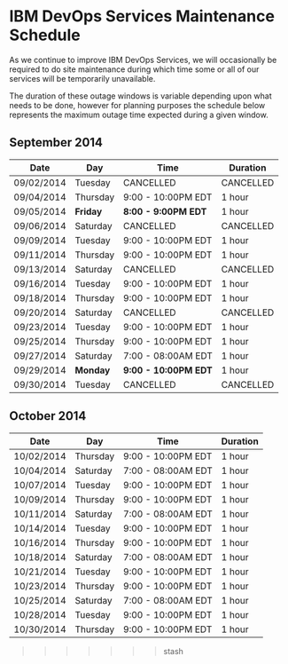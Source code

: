 # IBM DevOps Services Maintenance Schedule

As we continue to improve IBM DevOps Services, we will occasionally be required to do site maintenance during which time some or all of our services will be temporarily unavailable.

The duration of these outage windows is variable depending upon what needs to be done,  however for planning purposes the schedule below represents the maximum outage time expected during a given window.

## September 2014

| Date       | Day      | Time                | Duration |
|------------|----------|---------------------|----------|
| 09/02/2014 | Tuesday  | CANCELLED  | CANCELLED   |
| 09/04/2014 | Thursday | 9:00 - 10:00PM EDT  | 1 hour   |
| 09/05/2014 | **Friday** | **8:00 - 9:00PM EDT**  | 1 hour   |
| 09/06/2014 | Saturday | CANCELLED  | CANCELLED   |
| 09/09/2014 | Tuesday  | 9:00 - 10:00PM EDT  | 1 hour   |
| 09/11/2014 | Thursday | 9:00 - 10:00PM EDT  | 1 hour   |
| 09/13/2014 | Saturday | CANCELLED  | CANCELLED  |
| 09/16/2014 | Tuesday  | 9:00 - 10:00PM EDT  | 1 hour   |
| 09/18/2014 | Thursday | 9:00 - 10:00PM EDT  | 1 hour   |
| 09/20/2014 | Saturday | CANCELLED  | CANCELLED  |
| 09/23/2014 | Tuesday  | 9:00 - 10:00PM EDT  | 1 hour   |
| 09/25/2014 | Thursday | 9:00 - 10:00PM EDT  | 1 hour   |
| 09/27/2014 | Saturday | 7:00 - 08:00AM EDT  | 1 hour   |
| 09/29/2014 | **Monday** | **9:00 - 10:00PM EDT**  | 1 hour   |
| 09/30/2014 | Tuesday  | CANCELLED  | CANCELLED   |


## October 2014

| Date       | Day      | Time                | Duration |
|------------|----------|---------------------|----------|
| 10/02/2014 | Thursday | 9:00 - 10:00PM EDT  | 1 hour   |
| 10/04/2014 | Saturday | 7:00 - 08:00AM EDT  | 1 hour   |
| 10/07/2014 | Tuesday  | 9:00 - 10:00PM EDT  | 1 hour   |
| 10/09/2014 | Thursday | 9:00 - 10:00PM EDT  | 1 hour   |
| 10/11/2014 | Saturday | 7:00 - 08:00AM EDT  | 1 hour   |
| 10/14/2014 | Tuesday  | 9:00 - 10:00PM EDT  | 1 hour   |
| 10/16/2014 | Thursday | 9:00 - 10:00PM EDT  | 1 hour   |
| 10/18/2014 | Saturday | 7:00 - 08:00AM EDT  | 1 hour   |
| 10/21/2014 | Tuesday  | 9:00 - 10:00PM EDT  | 1 hour   |
| 10/23/2014 | Thursday | 9:00 - 10:00PM EDT  | 1 hour   |
| 10/25/2014 | Saturday | 7:00 - 08:00AM EDT  | 1 hour   |
| 10/28/2014 | Tuesday  | 9:00 - 10:00PM EDT  | 1 hour   |
| 10/30/2014 | Thursday | 9:00 - 10:00PM EDT  | 1 hour   |
>>>>>>> stash
